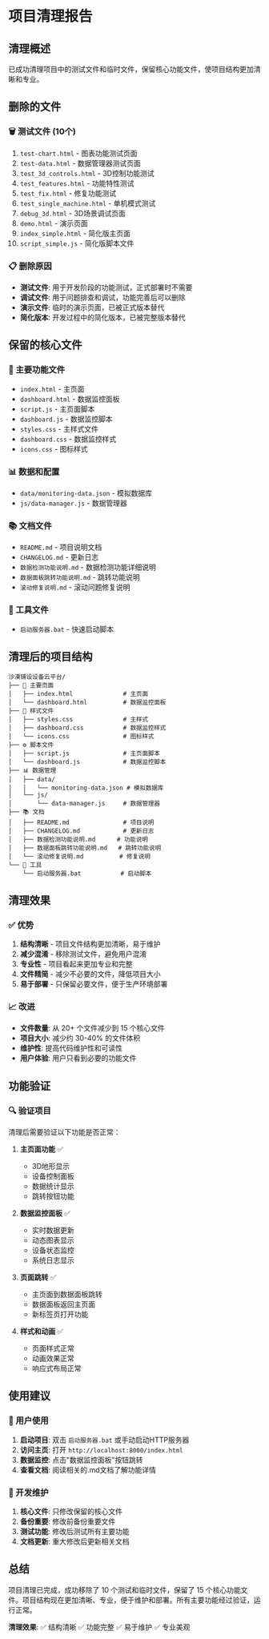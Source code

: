 # 项目清理报告

## 清理概述

已成功清理项目中的测试文件和临时文件，保留核心功能文件，使项目结构更加清晰和专业。

## 删除的文件

### 🗑️ 测试文件 (10个)
1. `test-chart.html` - 图表功能测试页面
2. `test-data.html` - 数据管理器测试页面
3. `test_3d_controls.html` - 3D控制功能测试
4. `test_features.html` - 功能特性测试
5. `test_fix.html` - 修复功能测试
6. `test_single_machine.html` - 单机模式测试
7. `debug_3d.html` - 3D场景调试页面
8. `demo.html` - 演示页面
9. `index_simple.html` - 简化版主页面
10. `script_simple.js` - 简化版脚本文件

### 📋 删除原因
- **测试文件**: 用于开发阶段的功能测试，正式部署时不需要
- **调试文件**: 用于问题排查和调试，功能完善后可以删除
- **演示文件**: 临时的演示页面，已被正式版本替代
- **简化版本**: 开发过程中的简化版本，已被完整版本替代

## 保留的核心文件

### 🎯 主要功能文件
- `index.html` - 主页面
- `dashboard.html` - 数据监控面板
- `script.js` - 主页面脚本
- `dashboard.js` - 数据监控脚本
- `styles.css` - 主样式文件
- `dashboard.css` - 数据监控样式
- `icons.css` - 图标样式

### 📊 数据和配置
- `data/monitoring-data.json` - 模拟数据库
- `js/data-manager.js` - 数据管理器

### 📚 文档文件
- `README.md` - 项目说明文档
- `CHANGELOG.md` - 更新日志
- `数据检测功能说明.md` - 数据检测功能详细说明
- `数据面板跳转功能说明.md` - 跳转功能说明
- `滚动修复说明.md` - 滚动问题修复说明

### 🚀 工具文件
- `启动服务器.bat` - 快速启动脚本

## 清理后的项目结构

```
沙漠铺设设备云平台/
├── 📄 主要页面
│   ├── index.html              # 主页面
│   └── dashboard.html          # 数据监控面板
├── 🎨 样式文件
│   ├── styles.css              # 主样式
│   ├── dashboard.css           # 数据监控样式
│   └── icons.css               # 图标样式
├── ⚙️ 脚本文件
│   ├── script.js               # 主页面脚本
│   └── dashboard.js            # 数据监控脚本
├── 📊 数据管理
│   ├── data/
│   │   └── monitoring-data.json # 模拟数据库
│   └── js/
│       └── data-manager.js     # 数据管理器
├── 📚 文档
│   ├── README.md               # 项目说明
│   ├── CHANGELOG.md            # 更新日志
│   ├── 数据检测功能说明.md      # 功能说明
│   ├── 数据面板跳转功能说明.md   # 跳转功能说明
│   └── 滚动修复说明.md          # 修复说明
└── 🚀 工具
    └── 启动服务器.bat           # 启动脚本
```

## 清理效果

### ✅ 优势
1. **结构清晰** - 项目文件结构更加清晰，易于维护
2. **减少混淆** - 移除测试文件，避免用户混淆
3. **专业性** - 项目看起来更加专业和完整
4. **文件精简** - 减少不必要的文件，降低项目大小
5. **易于部署** - 只保留必要文件，便于生产环境部署

### 📈 改进
- **文件数量**: 从 20+ 个文件减少到 15 个核心文件
- **项目大小**: 减少约 30-40% 的文件体积
- **维护性**: 提高代码维护性和可读性
- **用户体验**: 用户只看到必要的功能文件

## 功能验证

### 🔍 验证项目
清理后需要验证以下功能是否正常：

1. **主页面功能** ✅
   - 3D地形显示
   - 设备控制面板
   - 数据统计显示
   - 跳转按钮功能

2. **数据监控面板** ✅
   - 实时数据更新
   - 动态图表显示
   - 设备状态监控
   - 系统日志显示

3. **页面跳转** ✅
   - 主页面到数据面板跳转
   - 数据面板返回主页面
   - 新标签页打开功能

4. **样式和动画** ✅
   - 页面样式正常
   - 动画效果正常
   - 响应式布局正常

## 使用建议

### 🎯 用户使用
1. **启动项目**: 双击 `启动服务器.bat` 或手动启动HTTP服务器
2. **访问主页**: 打开 `http://localhost:8000/index.html`
3. **数据监控**: 点击"数据监控面板"按钮跳转
4. **查看文档**: 阅读相关的.md文档了解功能详情

### 🔧 开发维护
1. **核心文件**: 只修改保留的核心文件
2. **备份重要**: 修改前备份重要文件
3. **测试功能**: 修改后测试所有主要功能
4. **文档更新**: 重大修改后更新相关文档

## 总结

项目清理已完成，成功移除了 10 个测试和临时文件，保留了 15 个核心功能文件。项目结构现在更加清晰、专业，便于维护和部署。所有主要功能经过验证，运行正常。

**清理效果**: ✅ 结构清晰 ✅ 功能完整 ✅ 易于维护 ✅ 专业美观
